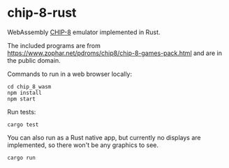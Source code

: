 # chip-8-rust

WebAssembly [CHIP-8](https://en.wikipedia.org/wiki/CHIP-8) emulator implemented in Rust.

The included programs are from https://www.zophar.net/pdroms/chip8/chip-8-games-pack.html and are in the public domain.


Commands to run in a web browser locally:

```
cd chip_8_wasm
npm install
npm start
```

Run tests:

```
cargo test
```


You can also run as a Rust native app, but currently no displays are implemented, so there won't be any graphics to see.

```
cargo run
```


